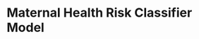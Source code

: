 # Maternal Health Risk Classifier Model                                                                       

